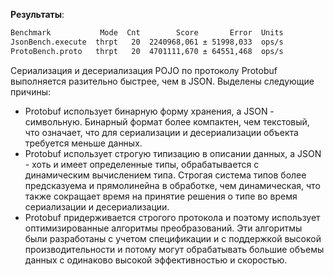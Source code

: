 **Результаты**:

```bash
Benchmark           Mode  Cnt        Score       Error  Units
JsonBench.execute  thrpt   20  2240968,061 ± 51998,033  ops/s
ProtoBench.proto   thrpt   20  4701111,670 ± 64551,468  ops/s
```

Сериализация и десериализация POJO по протоколу Protobuf выполняется разительно быстрее, чем в JSON. Выделены следующие причины:
- Protobuf использует бинарную форму хранения, а JSON - символьную. Бинарный формат более компактен, чем текстовый, что означает, что для сериализации и десериализации объекта требуется меньше данных.
- Protobuf использует строгую типизацию в описании данных, а JSON - хоть и имеет определенные типы, обрабатывается с динамическим вычислением типа. Строгая система типов более предсказуема и прямолинейна в обработке, чем динамическая, что также сокращает время на принятие решения о типе во время сериализации и десериализации.
- Protobuf придерживается строгого протокола и поэтому использует оптимизированные алгоритмы преобразований. Эти алгоритмы были разработаны с учетом спецификации и с поддержкой высокой производительности и потому могут обрабатывать большие объемы данных с одинаково высокой эффективностью и скоростью.
